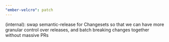 ```yaml
---
"ember-velcro": patch
---
```


(internal): swap semantic-release for Changesets so that we can have more granular control over releases, and batch breaking changes together without massive PRs
